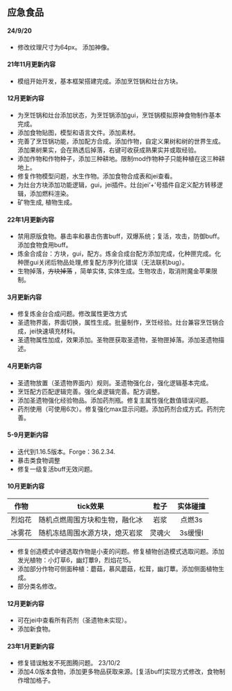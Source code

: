 ## 应急食品
#### 24/9/20 
* 修改纹理尺寸为64px。 添加神像。

#### 21年11月更新内容
* 模组开始开发，基本框架搭建完成。添加烹饪锅和灶台方块。
#### 12月更新内容 
* 为烹饪锅和灶台添加状态，为烹饪锅添加gui，烹饪锅模拟原神食物制作基本完成。
* 添加食物贴图，模型和语言文件。添加素材。
* 完善了烹饪锅功能，添加配方合成。添加作物，自定义果树和树的世界生成。添加果树果实，会在熟透后掉落，右键可收获成熟果实并或取经验。
* 添加作物和作物种子，添加三种耕地。限制mod作物种子只能种植在这三种耕地上。
* 修复作物模型问题，水生作物。添加食物合成表和jei查看。
* 为灶台方块添加功能逻辑，gui，jei插件。灶台jei‘+’号插件自定义配方转移逻辑，添加燃料渲染。
* 矿物生成, 植物生成。
#### 22年1月更新内容 
* 禁用原版食物。暴击率和暴击伤害buff，双爆系统；复活，攻击，防御buff。添加食物食用buff。
* 炼金合成台：方块，gui，配方。炼金合成台配方添加完成，化种匣完成。化种匣gui关闭后物品处理,修复配方序列化错误（无法联机bug）。
* 生物掉落，~~方块掉落~~ ，简单实体, 实体生成。生物攻击，取消附魔金苹果限制。
#### 3月更新内容
* 修复炼金台合成问题。修改属性更改方式
* 圣遗物界面，界面切换，属性生成。批量制作，烹饪经验。灶台兼容烹饪锅合成，jei快速填充材料。
* 圣遗物属性加成，效果添加。圣物匣获取圣遗物，圣物匣掉落。添加圣遗物描述。
#### 4月更新内容
* 圣遗物放置（圣遗物界面内）规则。圣遗物强化台，强化逻辑基本完成。
* 烹饪配方匹配逻辑完善。强化桌逻辑完善。配方调整。
* 添加圣遗物强化经验物品。添加药剂瓶。修复主属性强化数值错误问题。
* 药剂使用（可使用6次）。修复强化max显示问题。添加药剂合成方式。药剂完善。
#### 5-9月更新内容
* 迭代到1.16.5版本。Forge：36.2.34.
* 暴击类食物调整
* 修复一级复活buff无效问题。
#### 10月更新内容
|作物|tick效果|粒子|实体碰撞|
|:---:|:---:|:---:|:---:|
|烈焰花|随机点燃周围方块和生物，融化冰|岩浆|点燃3s|
|冰雾花|随机冻结周围水源方块，熄灭岩浆|灵魂火|3s缓慢I|

* 修复创造模式中键选取作物是小麦的问题。修复植物创造模式选取问题。添加发光植物：小灯草6，幽灯蕈9，烈焰花15。
* 添加部分作物可侧面种植：蘑菇，慕风蘑菇，松茸，幽灯蕈。添加侧面植物生成。
* 部分类名修改。
#### 12月更新内容
* 可在jei中查看所有药剂（圣遗物未实现）。
* 添加新食物。
#### 23年1月更新内容
* 修复错误触发不死图腾问题。
23/10/2
* 添加4.0版本食物，添加更多物品获取来源。[复活buff]实现方式修改，食物制作增加格子。
